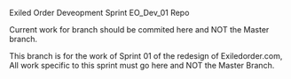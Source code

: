Exiled Order Deveopment Sprint EO_Dev_01 Repo

Current work for branch should be commited here and NOT the Master branch.

This branch is for the work of Sprint 01 of the redesign of Exiledorder.com, All work specific to this sprint must go here and NOT the Master Branch.
